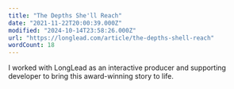 ```yaml
---
title: "The Depths She'll Reach"
date: "2021-11-22T20:00:39.000Z"
modified: "2024-10-14T23:58:26.000Z"
url: "https://longlead.com/article/the-depths-shell-reach"
wordCount: 18
---
```

I worked with LongLead as an interactive producer and supporting developer to bring this award-winning story to life.